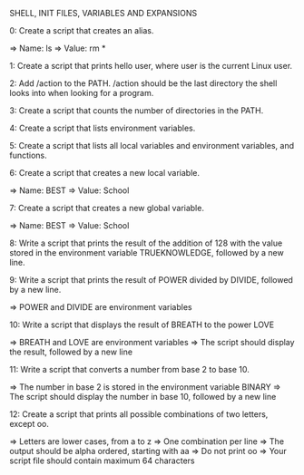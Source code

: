 SHELL, INIT FILES, VARIABLES AND EXPANSIONS

0: Create a script that creates an alias.

  => Name: ls
  => Value: rm *

1: Create a script that prints hello user, where user is the current Linux user.

2: Add /action to the PATH. /action should be the last directory the shell looks into when looking for a program.

3: Create a script that counts the number of directories in the PATH.

4: Create a script that lists environment variables.

5: Create a script that lists all local variables and environment variables, and functions.

6: Create a script that creates a new local variable.

  => Name: BEST
  => Value: School

7: Create a script that creates a new global variable.

  => Name: BEST
  => Value: School

8: Write a script that prints the result of the addition of 128 with the value stored in the environment variable TRUEKNOWLEDGE, followed by a new line.

9: Write a script that prints the result of POWER divided by DIVIDE, followed by a new line.

  => POWER and DIVIDE are environment variables

10: Write a script that displays the result of BREATH to the power LOVE

  => BREATH and LOVE are environment variables
  => The script should display the result, followed by a new line

11: Write a script that converts a number from base 2 to base 10.

  => The number in base 2 is stored in the environment variable BINARY
  => The script should display the number in base 10, followed by a new line

12: Create a script that prints all possible combinations of two letters, except oo.

  => Letters are lower cases, from a to z
  => One combination per line
  => The output should be alpha ordered, starting with aa
  => Do not print oo
  => Your script file should contain maximum 64 characters